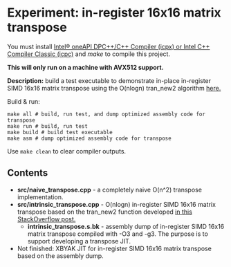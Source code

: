 # Experiment: in-register 16x16 matrix transpose

You must install [Intel® oneAPI DPC++/C++ Compiler (icpx) or Intel C++ Compiler Classic (icpc)](https://www.intel.com/content/www/us/en/developer/articles/tool/oneapi-standalone-components.html#dpcpp-cpp) and *make* to compile this project.

**This will only run on a machine with AVX512 support.**

**Description:** build a test executable to demonstrate in-place in-register SIMD 16x16 matrix transpose using the O(nlogn) tran_new2 algorithm [here.](https://stackoverflow.com/questions/29519222/how-to-transpose-a-16x16-matrix-using-simd-instructions)

Build & run:
```
make all # build, run test, and dump optimized assembly code for transpose
make run # build, run test
make build # build test executable
make asm # dump optimized assembly code for transpose
```

Use `make clean` to clear compiler outputs.

## Contents

* **src/naive_transpose.cpp** - a completely naive O(n^2) transpose implementation.
* **src/intrinsic_transpose.cpp** - O(nlogn) in-register SIMD 16x16 matrix transpose based on the tran_new2 function developed [in this StackOverflow post.](https://stackoverflow.com/questions/29519222/how-to-transpose-a-16x16-matrix-using-simd-instructions)
    * **intrinsic_transpose.s.bk** - assembly dump of in-register SIMD 16x16 matrix transpose compiled with -O3 and -g3. The purpose is to support developing a transpose JIT.
* Not finished: XBYAK JIT for in-register SIMD 16x16 matrix transpose based on the assembly dump.